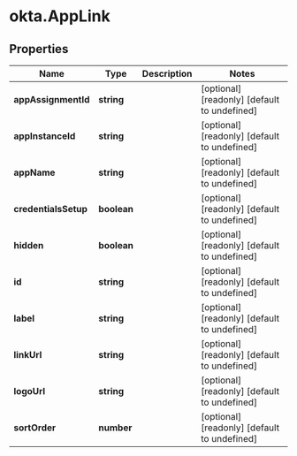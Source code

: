 # okta.AppLink

## Properties

Name | Type | Description | Notes
------------ | ------------- | ------------- | -------------
**appAssignmentId** | **string** |  | [optional] [readonly] [default to undefined]
**appInstanceId** | **string** |  | [optional] [readonly] [default to undefined]
**appName** | **string** |  | [optional] [readonly] [default to undefined]
**credentialsSetup** | **boolean** |  | [optional] [readonly] [default to undefined]
**hidden** | **boolean** |  | [optional] [readonly] [default to undefined]
**id** | **string** |  | [optional] [readonly] [default to undefined]
**label** | **string** |  | [optional] [readonly] [default to undefined]
**linkUrl** | **string** |  | [optional] [readonly] [default to undefined]
**logoUrl** | **string** |  | [optional] [readonly] [default to undefined]
**sortOrder** | **number** |  | [optional] [readonly] [default to undefined]

